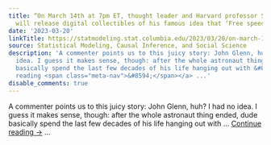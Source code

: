 ```yaml
---
title: “On March 14th at 7pm ET, thought leader and Harvard professor Steven Pinker
  will release digital collectibles of his famous idea that ‘Free speech is fundamental.'”
date: '2023-03-20'
linkTitle: https://statmodeling.stat.columbia.edu/2023/03/20/on-march-14th-at-7pm-et-thought-leader-and-harvard-professor-steven-pinker-will-release-digital-collectibles-of-his-famous-idea-that-free-speech-is-fundamental/
source: Statistical Modeling, Causal Inference, and Social Science
description: 'A commenter points us to this juicy story: John Glenn, huh? I had no
  idea. I guess it makes sense, though: after the whole astronaut thing ended, dude
  basically spend the last few decades of his life hanging out with &#8230; <a href="https://statmodeling.stat.columbia.edu/2023/03/20/on-march-14th-at-7pm-et-thought-leader-and-harvard-professor-steven-pinker-will-release-digital-collectibles-of-his-famous-idea-that-free-speech-is-fundamental/">Continue
  reading <span class="meta-nav">&#8594;</span></a> ...'
disable_comments: true
---
```

A commenter points us to this juicy story: John Glenn, huh? I had no idea. I guess it makes sense, though: after the whole astronaut thing ended, dude basically spend the last few decades of his life hanging out with &#8230; <a href="https://statmodeling.stat.columbia.edu/2023/03/20/on-march-14th-at-7pm-et-thought-leader-and-harvard-professor-steven-pinker-will-release-digital-collectibles-of-his-famous-idea-that-free-speech-is-fundamental/">Continue reading <span class="meta-nav">&#8594;</span></a> ...